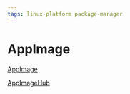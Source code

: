 ```yaml
---
tags: linux-platform package-manager
---
```

# AppImage
[AppImage](https://github.com/AppImage/appimagekit)

[AppImageHub](https://appimage.github.io/)